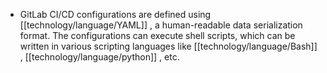 - GitLab CI/CD configurations are defined using [[technology/language/YAML]] , a human-readable data serialization format. The configurations can execute shell scripts, which can be written in various scripting languages like [[technology/language/Bash]] , [[technology/language/python]] , etc.